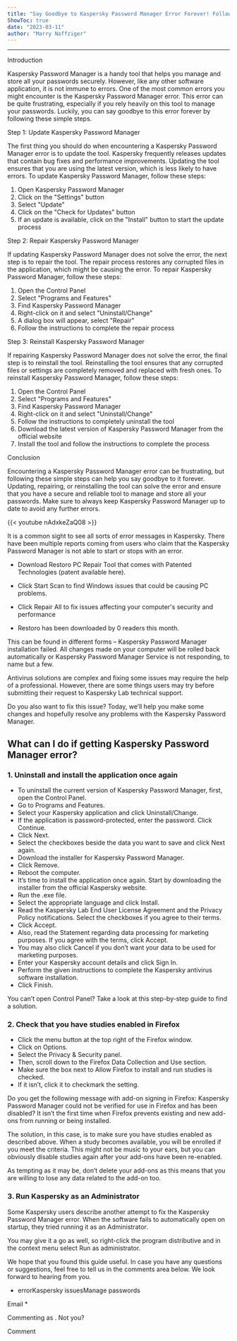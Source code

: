 ```yaml
---
title: "Say Goodbye to Kaspersky Password Manager Error Forever! Follow These Simple Steps Now!"
ShowToc: true 
date: "2023-03-11"
author: "Marry Naffziger"
---
```

*****
Introduction

Kaspersky Password Manager is a handy tool that helps you manage and store all your passwords securely. However, like any other software application, it is not immune to errors. One of the most common errors you might encounter is the Kaspersky Password Manager error. This error can be quite frustrating, especially if you rely heavily on this tool to manage your passwords. Luckily, you can say goodbye to this error forever by following these simple steps.

Step 1: Update Kaspersky Password Manager

The first thing you should do when encountering a Kaspersky Password Manager error is to update the tool. Kaspersky frequently releases updates that contain bug fixes and performance improvements. Updating the tool ensures that you are using the latest version, which is less likely to have errors. To update Kaspersky Password Manager, follow these steps:

1. Open Kaspersky Password Manager
2. Click on the "Settings" button
3. Select "Update"
4. Click on the "Check for Updates" button
5. If an update is available, click on the "Install" button to start the update process

Step 2: Repair Kaspersky Password Manager

If updating Kaspersky Password Manager does not solve the error, the next step is to repair the tool. The repair process restores any corrupted files in the application, which might be causing the error. To repair Kaspersky Password Manager, follow these steps:

1. Open the Control Panel
2. Select "Programs and Features"
3. Find Kaspersky Password Manager
4. Right-click on it and select "Uninstall/Change"
5. A dialog box will appear, select "Repair"
6. Follow the instructions to complete the repair process

Step 3: Reinstall Kaspersky Password Manager

If repairing Kaspersky Password Manager does not solve the error, the final step is to reinstall the tool. Reinstalling the tool ensures that any corrupted files or settings are completely removed and replaced with fresh ones. To reinstall Kaspersky Password Manager, follow these steps:

1. Open the Control Panel
2. Select "Programs and Features"
3. Find Kaspersky Password Manager
4. Right-click on it and select "Uninstall/Change"
5. Follow the instructions to completely uninstall the tool
6. Download the latest version of Kaspersky Password Manager from the official website
7. Install the tool and follow the instructions to complete the process

Conclusion

Encountering a Kaspersky Password Manager error can be frustrating, but following these simple steps can help you say goodbye to it forever. Updating, repairing, or reinstalling the tool can solve the error and ensure that you have a secure and reliable tool to manage and store all your passwords. Make sure to always keep Kaspersky Password Manager up to date to avoid any further errors.

{{< youtube nAdxkeZaQ08 >}} 



It is a common sight to see all sorts of error messages in Kaspersky. There have been multiple reports coming from users who claim that the Kaspersky Password Manager is not able to start or stops with an error.
 

 
- Download Restoro PC Repair Tool that comes with Patented Technologies (patent available here).
 - Click Start Scan to find Windows issues that could be causing PC problems.
 - Click Repair All to fix issues affecting your computer's security and performance

 
- Restoro has been downloaded by 0 readers this month.

 
This can be found in different forms – Kaspersky Password Manager installation failed. All changes made on your computer will be rolled back automatically or Kaspersky Password Manager Service is not responding, to name but a few.
 
Antivirus solutions are complex and fixing some issues may require the help of a professional. However, there are some things users may try before submitting their request to Kaspersky Lab technical support.
 
Do you also want to fix this issue? Today, we’ll help you make some changes and hopefully resolve any problems with the Kaspersky Password Manager.
 
## What can I do if getting Kaspersky Password Manager error?
 
### 1. Uninstall and install the application once again
 
- To uninstall the current version of Kaspersky Password Manager, first, open the Control Panel.
 - Go to Programs and Features.
 - Select your Kaspersky application and click Uninstall/Change.
 - If the application is password-protected, enter the password. Click Continue.
 - Click Next.
 - Select the checkboxes beside the data you want to save and click Next again.
 - Download the installer for Kaspersky Password Manager.
 - Click Remove.
 - Reboot the computer.
 - It’s time to install the application once again. Start by downloading the installer from the official Kaspersky website.
 - Run the .exe file.
 - Select the appropriate language and click Install.
 - Read the Kaspersky Lab End User License Agreement and the Privacy Policy notifications. Select the checkboxes if you agree to their terms.
 - Click Accept.
 - Also, read the Statement regarding data processing for marketing purposes. If you agree with the terms, click Accept.
 - You may also click Cancel if you don’t want your data to be used for marketing purposes.
 - Enter your Kaspersky account details and click Sign In.
 - Perform the given instructions to complete the Kaspersky antivirus software installation.
 - Click Finish.

 
You can’t open Control Panel? Take a look at this step-by-step guide to find a solution.
 
### 2. Check that you have studies enabled in Firefox
 
- Click the menu button at the top right of the Firefox window.
 - Click on Options.
 - Select the Privacy & Security panel.
 - Then, scroll down to the Firefox Data Collection and Use section.
 - Make sure the box next to Allow Firefox to install and run studies is checked.
 - If it isn’t, click it to checkmark the setting.

 
Do you get the following message with add-on signing in Firefox: Kaspersky Password Manager could not be verified for use in Firefox and has been disabled? It isn’t the first time when Firefox prevents existing and new add-ons from running or being installed.
 
The solution, in this case, is to make sure you have studies enabled as described above. When a study becomes available, you will be enrolled if you meet the criteria. This might not be music to your ears, but you can obviously disable studies again after your add-ons have been re-enabled.
 
As tempting as it may be, don’t delete your add-ons as this means that you are willing to lose any data related to the add-on too.
 
### 3. Run Kaspersky as an Administrator
 
Some Kaspersky users describe another attempt to fix the Kaspersky Password Manager error. When the software fails to automatically open on startup, they tried running it as an Administrator.
 
You may give it a go as well, so right-click the program distributive and in the context menu select Run as administrator.
 
We hope that you found this guide useful. In case you have any questions or suggestions, feel free to tell us in the comments area below. We look forward to hearing from you.
 
 
 
 

 
- errorKaspersky issuesManage passwords

 
Email * 
 

Commenting as .
Not you?

 
Comment 





